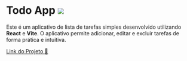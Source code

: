 # Todo App ![](https://img.icons8.com/fluency/48/microsoft-todo-2019.png)

Este é um aplicativo de lista de tarefas simples desenvolvido utilizando **React** e **Vite**. O aplicativo permite adicionar, editar e excluir tarefas de forma prática e intuitiva.

[Link do Projeto :rocket:](https://todo-app-kohl-gamma.vercel.app)
